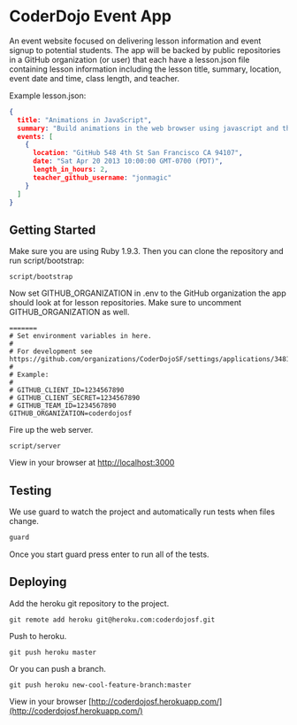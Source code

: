 CoderDojo Event App
===================

An event website focused on delivering lesson information and event signup to potential students. The app will be backed by public repositories in a GitHub organization (or user) that each have a lesson.json file containing lesson information including the lesson title, summary, location, event date and time, class length, and teacher.

Example lesson.json:

```json
{
  title: "Animations in JavaScript",
  summary: "Build animations in the web browser using javascript and the D3.js library.",
  events: [
    {
      location: "GitHub 548 4th St San Francisco CA 94107",
      date: "Sat Apr 20 2013 10:00:00 GMT-0700 (PDT)",
      length_in_hours: 2,
      teacher_github_username: "jonmagic"
    }
  ]
}
```

## Getting Started

Make sure you are using Ruby 1.9.3. Then you can clone the repository and run script/bootstrap:

```
script/bootstrap
```

Now set GITHUB_ORGANIZATION in .env to the GitHub organization the app should look at for lesson repositories. Make sure to uncomment GITHUB_ORGANIZATION as well.

```
=======
# Set environment variables in here.
#
# For development see https://github.com/organizations/CoderDojoSF/settings/applications/34817
#
# Example:
#
# GITHUB_CLIENT_ID=1234567890
# GITHUB_CLIENT_SECRET=1234567890
# GITHUB_TEAM_ID=1234567890
GITHUB_ORGANIZATION=coderdojosf
```

Fire up the web server.

```
script/server
```

View in your browser at [http://localhost:3000](http://localhost:3000)

## Testing

We use guard to watch the project and automatically run tests when files change.

```bash
guard
```

Once you start guard press enter to run all of the tests.

## Deploying

Add the heroku git repository to the project.

```
git remote add heroku git@heroku.com:coderdojosf.git
```

Push to heroku.

```
git push heroku master
```

Or you can push a branch.

```
git push heroku new-cool-feature-branch:master
```

View in your browser [http://coderdojosf.herokuapp.com/](http://coderdojosf.herokuapp.com/)